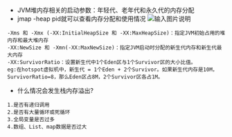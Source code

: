 * JVM堆内存相关的启动参数：年轻代、老年代和永久代的内存分配
* jmap -heap pid就可以查看内存分配和使用情况
![输入图片说明](https://github.com/qccr-twl2123/springcloud/blob/master/images/jvm内存分配.png "在这里输入图片标题")

```text
-Xms 和 -Xmx (-XX:InitialHeapSize 和 -XX:MaxHeapSize)：指定JVM初始占用的堆内存和最大堆内存
-XX:NewSize 和 -Xmn(-XX:MaxNewSize)：指定JVM启动时分配的新生代内存和新生代最大内存
-XX:SurvivorRatio：设置新生代中1个Eden区与1个Survivor区的大小比值。
eg:在hotspot虚拟机中，新生代 = 1个Eden + 2个Survivor。如果新生代内存是10M，SurvivorRatio=8，那么Eden区占8M，2个Survivor区各占1M。
```

* 什么情况会发生栈内存溢出?
```text
1.是否有递归调用
2.是否有大量循环或死循环
3.全局变量是否过多
4.数组、List、map数据是否过大


```